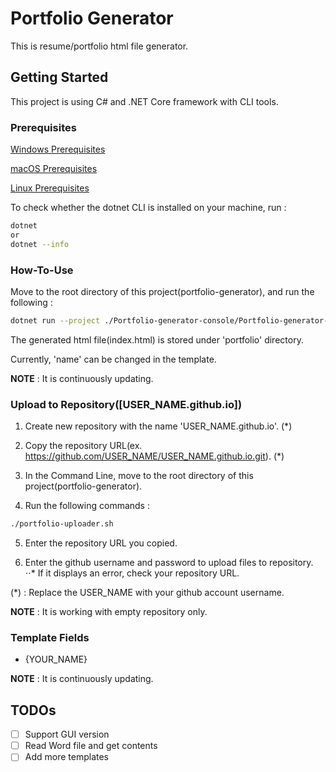 # Portfolio Generator

This is resume/portfolio html file generator.

## Getting Started

This project is using C# and .NET Core framework with CLI tools.

### Prerequisites

[Windows Prerequisites](https://docs.microsoft.com/en-us/dotnet/core/windows-prerequisites?tabs=netcore21)

[macOS Prerequisites](https://docs.microsoft.com/en-us/dotnet/core/macos-prerequisites?tabs=netcore2x)

[Linux Prerequisites](https://docs.microsoft.com/en-us/dotnet/core/linux-prerequisites?tabs=netcore2x)

To check whether the dotnet CLI is installed on your machine, run :

```bash
dotnet
or
dotnet --info
```

### How-To-Use

Move to the root directory of this project(portfolio-generator), and run the following :

```bash
dotnet run --project ./Portfolio-generator-console/Portfolio-generator-console.csproj
```

The generated html file(index.html) is stored under 'portfolio' directory.

Currently, 'name' can be changed in the template.

**NOTE** : It is continuously updating.

### Upload to Repository([USER_NAME.github.io])

1. Create new repository with the name 'USER_NAME.github.io'. (\*)

2. Copy the repository URL(ex. https://github.com/USER_NAME/USER_NAME.github.io.git). (\*)

3. In the Command Line, move to the root directory of this project(portfolio-generator).

4. Run the following commands :

```bash
./portfolio-uploader.sh
```

5. Enter the repository URL you copied.

6. Enter the github username and password to upload files to repository.
   ⋅⋅\* If it displays an error, check your repository URL.

(\*) : Replace the USER_NAME with your github account username.

**NOTE** : It is working with empty repository only.

### Template Fields

- {YOUR_NAME}

**NOTE** : It is continuously updating.

## TODOs

- [ ] Support GUI version
- [ ] Read Word file and get contents
- [ ] Add more templates
